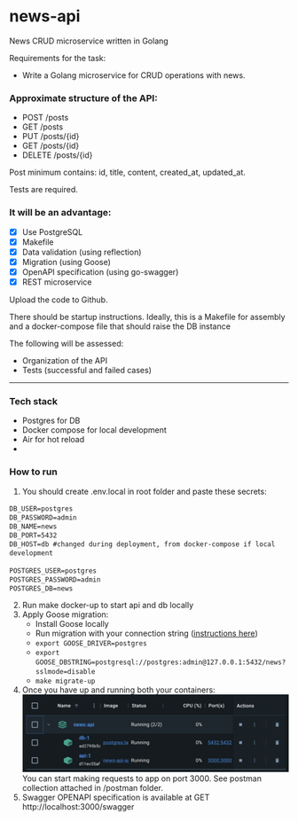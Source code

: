 # news-api
News CRUD microservice written in Golang

Requirements for the task:

- Write a Golang microservice for CRUD operations with news.

### Approximate structure of the API:
- POST /posts
- GET /posts
- PUT /posts/{id}
- GET /posts/{id}
- DELETE /posts/{id}

Post minimum contains: id, title, content, created_at,
updated_at.

Tests are required.

### It will be an advantage:
- [x] Use PostgreSQL
- [x] Makefile
- [x] Data validation (using reflection)
- [x] Migration (using Goose)
- [x] OpenAPI specification (using go-swagger)
- [x] REST microservice

Upload the code to Github.

There should be startup instructions. Ideally, this is a Makefile for assembly and a docker-compose file that should raise the DB instance

The following will be assessed:
- Organization of the API
- Tests (successful and failed cases)
---
### Tech stack
- Postgres for DB
- Docker compose for local development
- Air for hot reload
- 

### How to run
1. You should create .env.local in root folder and paste these secrets:
```
DB_USER=postgres
DB_PASSWORD=admin
DB_NAME=news
DB_PORT=5432
DB_HOST=db #changed during deployment, from docker-compose if local development

POSTGRES_USER=postgres
POSTGRES_PASSWORD=admin
POSTGRES_DB=news
```
2. Run make docker-up to start api and db locally
3. Apply Goose migration:
    - Install Goose locally
    - Run migration with your connection string ([instructions here](https://betterprogramming.pub/searching-for-best-approach-in-go-migrations-c3fa52afadb0))
    - `export GOOSE_DRIVER=postgres`
    - `export GOOSE_DBSTRING=postgresql://postgres:admin@127.0.0.1:5432/news?sslmode=disable`
    - `make migrate-up`
4. Once you have up and running both your containers: ![docker containers](image.png) You can start making requests to app on port 3000. See postman collection attached in /postman folder.
5. Swagger OPENAPI specification is available at GET http://localhost:3000/swagger

